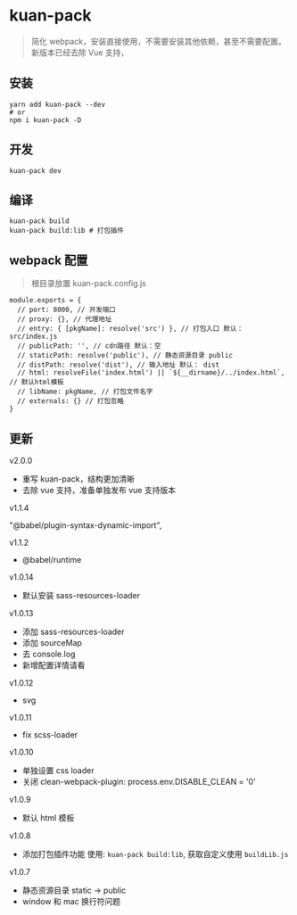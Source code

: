 # kuan-pack

> 简化 webpack，安装直接使用，不需要安装其他依赖，甚至不需要配置。新版本已经去除 Vue 支持，

## 安装

```
yarn add kuan-pack --dev
# or
npm i kuan-pack -D
```

## 开发

```
kuan-pack dev
```

## 编译

```
kuan-pack build
kuan-pack build:lib # 打包插件
```

## webpack 配置

> 根目录放置 kuan-pack.config.js

```
module.exports = {
  // port: 8000, // 开发端口
  // proxy: {}, // 代理地址
  // entry: { [pkgName]: resolve('src') }, // 打包入口 默认： src/index.js
  // publicPath: '', // cdn路径 默认：空
  // staticPath: resolve('public'), // 静态资源目录 public
  // distPath: resolve('dist'), // 输入地址 默认： dist
  // html: resolveFile('index.html') || `${__dirname}/../index.html`, // 默认html模板
  // libName: pkgName, // 打包文件名字
  // externals: {} // 打包忽略
}

```

## 更新

v2.0.0

- 重写 kuan-pack，结构更加清晰
- 去除 vue 支持，准备单独发布 vue 支持版本

v1.1.4

"@babel/plugin-syntax-dynamic-import",

v1.1.2

- @babel/runtime

v1.0.14

- 默认安装 sass-resources-loader

v1.0.13

- 添加 sass-resources-loader
- 添加 sourceMap
- 去 console.log
- 新增配置详情请看

v1.0.12

- svg

v1.0.11

- fix scss-loader

v1.0.10

- 单独设置 css loader
- 关闭 clean-webpack-plugin: process.env.DISABLE_CLEAN = '0'

v1.0.9

- 默认 html 模板

v1.0.8

- 添加打包插件功能 使用: `kuan-pack build:lib`, 获取自定义使用 `buildLib.js`

v1.0.7

- 静态资源目录 static -> public
- window 和 mac 换行符问题
